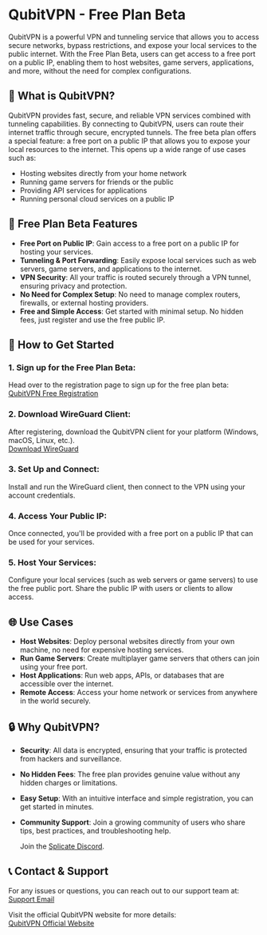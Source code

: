# QubitVPN - Free Plan Beta

QubitVPN is a powerful VPN and tunneling service that allows you to access secure networks, bypass restrictions, and expose your local services to the public internet. With the Free Plan Beta, users can get access to a free port on a public IP, enabling them to host websites, game servers, applications, and more, without the need for complex configurations.

## 🚀 What is QubitVPN?
QubitVPN provides fast, secure, and reliable VPN services combined with tunneling capabilities. By connecting to QubitVPN, users can route their internet traffic through secure, encrypted tunnels. The free beta plan offers a special feature: a free port on a public IP that allows you to expose your local resources to the internet. This opens up a wide range of use cases such as:

- Hosting websites directly from your home network
- Running game servers for friends or the public
- Providing API services for applications
- Running personal cloud services on a public IP

## 🎉 Free Plan Beta Features
- **Free Port on Public IP**: Gain access to a free port on a public IP for hosting your services.
- **Tunneling & Port Forwarding**: Easily expose local services such as web servers, game servers, and applications to the internet.
- **VPN Security**: All your traffic is routed securely through a VPN tunnel, ensuring privacy and protection.
- **No Need for Complex Setup**: No need to manage complex routers, firewalls, or external hosting providers.
- **Free and Simple Access**: Get started with minimal setup. No hidden fees, just register and use the free public IP.

## 📝 How to Get Started
### 1. **Sign up for the Free Plan Beta:**
Head over to the registration page to sign up for the free plan beta:  
[QubitVPN Free Registration](https://extra.splicate.com/qubitvpn-free-registration)

### 2. **Download WireGuard Client:**
After registering, download the QubitVPN client for your platform (Windows, macOS, Linux, etc.).  
[Download WireGuard](https://www.wireguard.com/install/)

### 3. **Set Up and Connect:**
Install and run the WireGuard client, then connect to the VPN using your account credentials.

### 4. **Access Your Public IP:**
Once connected, you'll be provided with a free port on a public IP that can be used for your services.

### 5. **Host Your Services:**
Configure your local services (such as web servers or game servers) to use the free public port. Share the public IP with users or clients to allow access.

## 🌐 Use Cases
- **Host Websites**: Deploy personal websites directly from your own machine, no need for expensive hosting services.
- **Run Game Servers**: Create multiplayer game servers that others can join using your free port.
- **Host Applications**: Run web apps, APIs, or databases that are accessible over the internet.
- **Remote Access**: Access your home network or services from anywhere in the world securely.

## 🔒 Why QubitVPN?
- **Security**: All data is encrypted, ensuring that your traffic is protected from hackers and surveillance.
- **No Hidden Fees**: The free plan provides genuine value without any hidden charges or limitations.
- **Easy Setup**: With an intuitive interface and simple registration, you can get started in minutes.
- **Community Support**: Join a growing community of users who share tips, best practices, and troubleshooting help.
  
    Join the [Splicate Discord](https://www.splicate.com/discord).

## 📞 Contact & Support
For any issues or questions, you can reach out to our support team at:  
[Support Email](mailto:support@qubitvpn.com)

Visit the official QubitVPN website for more details:  
[QubitVPN Official Website](https://qubitvpn.com)
